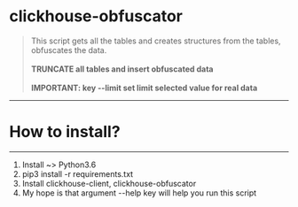 # clickhouse-obfuscator

>This script gets all the tables and creates structures from the tables, obfuscates the data.
<br><br/>
**TRUNCATE all tables and  insert  obfuscated data**
<br><br/>
**IMPORTANT: key --limit set limit selected value for real data**
----

# How to install?
----
1. Install ~> Python3.6
2. pip3 install -r requirements.txt
3. Install clickhouse-client, clickhouse-obfuscator
4. My hope is that argument --help key will help you run this script
<br/><br/>
